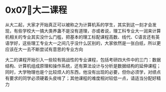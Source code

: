 # 0x07🤣大二课程

从大二起，大家才开始真正可以被称之为计算机系的学生，其实到这一刻才会发现，有些学校大一搞大类养蛊不是没有道理，亦或者说，理工科专业大一润来计算机相关的专业其实没什么门槛，把基本的理工标配课程高数、线代、C语言还有英语学好，这些理工专业大一之间几乎没什么区别的，大家依然是一张白纸，所以更应该在大一去不断尝试有意思的专业方向

大二的课程开始引入一些较有挑战性的专业课程，包括考研四大件中的三门：数据结构、计算机组成原理和操作系统，还有算法设计与分析是数据结构的延伸课程；同时，大学物理也是个比较烦人的东西，他没有出现的必要，但你必须学，对绩点有要求的同学必须硬着头皮啃了；其他课程的难度相对较低一点，请适当分配好精力
